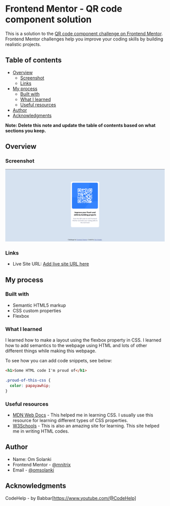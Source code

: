 # Frontend Mentor - QR code component solution

This is a solution to the [QR code component challenge on Frontend Mentor](https://www.frontendmentor.io/challenges/qr-code-component-iux_sIO_H). Frontend Mentor challenges help you improve your coding skills by building realistic projects. 

## Table of contents

- [Overview](#overview)
  - [Screenshot](#screenshot)
  - [Links](#links)
- [My process](#my-process)
  - [Built with](#built-with)
  - [What I learned](#what-i-learned)
  - [Useful resources](#useful-resources)
- [Author](#author)
- [Acknowledgments](#acknowledgments)

**Note: Delete this note and update the table of contents based on what sections you keep.**

## Overview

### Screenshot

![Screenshot of my webpage](images/Screenshot.png)

### Links

- Live Site URL: [Add live site URL here](https://your-live-site-url.com)

## My process

### Built with

- Semantic HTML5 markup
- CSS custom properties
- Flexbox

### What I learned

I learned how to make a layout using the flexbox property in CSS. I learned how to add semantics to the webpage using HTML and lots of other different things while
making this webpage.

To see how you can add code snippets, see below:

```html
<h1>Some HTML code I'm proud of</h1>
```
```css
.proud-of-this-css {
  color: papayawhip;
}
```
 
### Useful resources

- [MDN Web Docs]([https://www.example.com](https://developer.mozilla.org/en-US/docs/Web/CSS)) - This helped me in learning CSS. I usually use this resource for 
   learning different types of CSS properties.
- [W3Schools]([https://www.example.com](https://www.w3schools.com/html/)) - This is also an amazing site for learning. This site helped me in writing HTML codes.

## Author

- Name: Om Solanki
- Frontend Mentor - [@mnitrix](https://www.frontendmentor.io/profile/mnitrix)
- Email - [@omsolanki](mailto:oms54327@gmail.com)

## Acknowledgments

CodeHelp - by Babbar[https://www.youtube.com/@CodeHelp]
